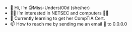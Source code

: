 - 👋 Hi, I’m @Miss-Underst00d (she/her)
- 👩‍💻 I’m interested in NETSEC and computers 👩‍💻 
- 🌱 Currently learning to get her CompTIA Cert.
- 📫 How to reach me by sending me an email 💌 to 0.0.0.0
<!---
Miss-Underst00d/Miss-Underst00d is a ✨ special ✨ repository because its `README.md` (this file) appears on your GitHub profile.
You can click the Preview link to take a look at your changes.
--->
